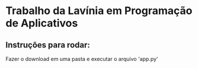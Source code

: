 # Trabalho da Lavínia em Programação de Aplicativos

## Instruções para rodar:
Fazer o download em uma pasta e executar o arquivo 'app.py'
